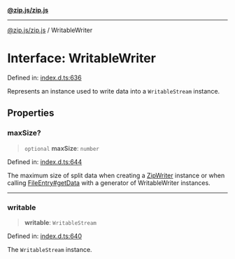 [**@zip.js/zip.js**](../README.md)

***

[@zip.js/zip.js](../globals.md) / WritableWriter

# Interface: WritableWriter

Defined in: [index.d.ts:636](https://github.com/gildas-lormeau/zip.js/blob/0ff014cd43c06ee35ed26f2c2f89837d8f86c870/index.d.ts#L636)

Represents an instance used to write data into a `WritableStream` instance.

## Properties

### maxSize?

> `optional` **maxSize**: `number`

Defined in: [index.d.ts:644](https://github.com/gildas-lormeau/zip.js/blob/0ff014cd43c06ee35ed26f2c2f89837d8f86c870/index.d.ts#L644)

The maximum size of split data when creating a [ZipWriter](../classes/ZipWriter.md) instance or when calling [FileEntry#getData](FileEntry.md#getdata) with a generator of WritableWriter instances.

***

### writable

> **writable**: `WritableStream`

Defined in: [index.d.ts:640](https://github.com/gildas-lormeau/zip.js/blob/0ff014cd43c06ee35ed26f2c2f89837d8f86c870/index.d.ts#L640)

The `WritableStream` instance.
